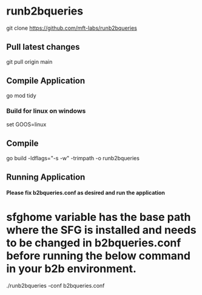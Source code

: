 # runb2bqueries

git clone https://github.com/mft-labs/runb2bqueries

Pull latest changes
-------------------
git pull origin main

Compile Application
--------------------

go mod tidy

### Build for linux on windows
set GOOS=linux

Compile
---------
go build -ldflags="-s -w" -trimpath -o runb2bqueries

Running Application
--------------------
#### Please fix b2bqueries.conf as desired and run the application
# sfghome variable has the base path where the SFG is installed and needs to be changed in b2bqueries.conf before running the below command in your b2b environment.

./runb2bqueries -conf b2bqueries.conf




